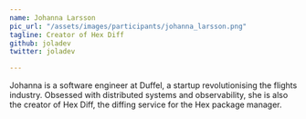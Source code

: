 ```yaml
---
name: Johanna Larsson
pic_url: "/assets/images/participants/johanna_larsson.png"
tagline: Creator of Hex Diff
github: joladev
twitter: joladev

---
```

Johanna is a software engineer at Duffel, a startup revolutionising the flights industry. Obsessed with distributed systems and observability, she is also the creator of Hex Diff, the diffing service for the Hex package manager.
